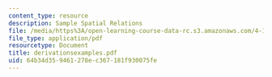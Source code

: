 ```yaml
---
content_type: resource
description: Sample Spatial Relations
file: /media/https%3A/open-learning-course-data-rc.s3.amazonaws.com/4-184-architectural-design-workshops-computational-design-for-housing-spring-2002/64b34d359461278ec367181f930075fe_derivationsexamples.pdf
file_type: application/pdf
resourcetype: Document
title: derivationsexamples.pdf
uid: 64b34d35-9461-278e-c367-181f930075fe
---
```

